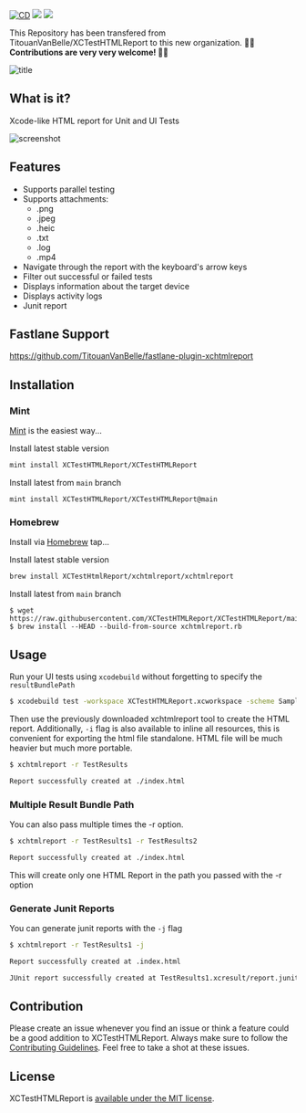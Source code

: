 [![CD](https://github.com/XCTestHTMLReport/XCTestHTMLReport/actions/workflows/ci.yml/badge.svg)](https://github.com/XCTestHTMLReport/XCTestHTMLReport/actions/workflows/ci.yml)
[![](https://img.shields.io/endpoint?url=https%3A%2F%2Fswiftpackageindex.com%2Fapi%2Fpackages%2FXCTestHTMLReport%2FXCTestHTMLReport%2Fbadge%3Ftype%3Dswift-versions&color=blue)](https://swiftpackageindex.com/XCTestHTMLReport/XCTestHTMLReport)
[![](https://img.shields.io/endpoint?url=https%3A%2F%2Fswiftpackageindex.com%2Fapi%2Fpackages%2FXCTestHTMLReport%2FXCTestHTMLReport%2Fbadge%3Ftype%3Dplatforms&color=blue)](https://swiftpackageindex.com/XCTestHTMLReport/XCTestHTMLReport)

This Repository has been transfered from TitouanVanBelle/XCTestHTMLReport to this new organization. **🥳🎉 Contributions are very very welcome! 🥳🎉**

![title](https://i.imgur.com/yTtjLP6.png)

## What is it?

Xcode-like HTML report for Unit and UI Tests

![screenshot](https://i.imgur.com/NHRzoXG.jpg)

## Features

- Supports parallel testing
- Supports attachments:
  - .png
  - .jpeg
  - .heic
  - .txt
  - .log
  - .mp4
- Navigate through the report with the keyboard's arrow keys
- Filter out successful or failed tests
- Displays information about the target device
- Displays activity logs
- Junit report

## Fastlane Support

https://github.com/TitouanVanBelle/fastlane-plugin-xchtmlreport

## Installation

### Mint 

[Mint](https://) is the easiest way...

Install latest stable version
```bash
mint install XCTestHTMLReport/XCTestHTMLReport
```

Install latest from `main` branch
```
mint install XCTestHTMLReport/XCTestHTMLReport@main
```

### Homebrew

Install via [Homebrew](https://brew.sh/) tap...

Install latest stable version
```bash
brew install XCTestHtmlReport/xchtmlreport/xchtmlreport
```

Install latest from `main` branch
```
$ wget https://raw.githubusercontent.com/XCTestHTMLReport/XCTestHTMLReport/main/xchtmlreport.rb
$ brew install --HEAD --build-from-source xchtmlreport.rb
```

## Usage

Run your UI tests using `xcodebuild` without forgetting to specify the `resultBundlePath`

``` bash
$ xcodebuild test -workspace XCTestHTMLReport.xcworkspace -scheme SampleApp -destination 'platform=iOS Simulator,name=iPhone 7,OS=11.0' -resultBundlePath TestResults
```

Then use the previously downloaded xchtmlreport tool to create the HTML report. Additionally, `-i` flag is also available to inline all resources, this is convenient for exporting the html file standalone. HTML file will be much heavier but much more portable.

``` bash
$ xchtmlreport -r TestResults

Report successfully created at ./index.html
```

### Multiple Result Bundle Path

You can also pass multiple times the -r option.

``` bash
$ xchtmlreport -r TestResults1 -r TestResults2

Report successfully created at ./index.html
```

This will create only one HTML Report in the path you passed with the -r option

### Generate Junit Reports

You can generate junit reports with the `-j` flag

``` bash
$ xchtmlreport -r TestResults1 -j

Report successfully created at .index.html

JUnit report successfully created at TestResults1.xcresult/report.junit
```



## Contribution

Please create an issue whenever you find an issue or think a feature could be a good addition to XCTestHTMLReport. Always make sure to follow the [Contributing Guidelines](https://github.com/XCTestHTMLReport/XCTestHTMLReport/blob/main/CONTRIBUTING.md). Feel free to take a shot at these issues.

## License

XCTestHTMLReport is [available under the MIT license](https://github.com/XCTestHTMLReport/XCTestHTMLReport/blob/main/LICENSE).
